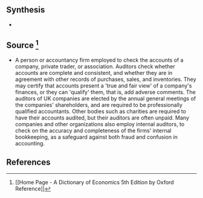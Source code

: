 ## Synthesis
- 
## Source [^1]
- A person or accountancy firm employed to check the accounts of a company, private trader, or association. Auditors check whether accounts are complete and consistent, and whether they are in agreement with other records of purchases, sales, and inventories. They may certify that accounts present a 'true and fair view' of a company's finances, or they can 'qualify' them, that is, add adverse comments. The auditors of UK companies are elected by the annual general meetings of the companies' shareholders, and are required to be professionally qualified accountants. Other bodies such as charities are required to have their accounts audited, but their auditors are often unpaid. Many companies and other organizations also employ internal auditors, to check on the accuracy and completeness of the firms' internal bookkeeping, as a safeguard against both fraud and confusion in accounting.
## References

[^1]: [[Home Page - A Dictionary of Economics 5th Edition by Oxford Reference]]